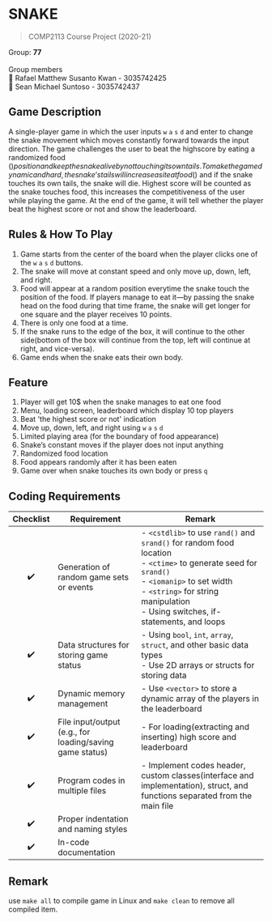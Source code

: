 # SNAKE
> COMP2113 Course Project (2020-21)
> 
Group: **77**<br/>
<br/>
Group members<br/>
:panda_face: Rafael Matthew Susanto Kwan - 3035742425<br/>
:llama: Sean Michael Suntoso - 3035742437

## Game Description
A single-player game in which the user inputs `w` `a` `s` `d` and enter to change the snake movement which moves constantly forward towards the input direction. The game challenges the user to beat the highscore by eating a randomized food ($) position and keep the snake alive by not touching its own tails. To make the game dynamic and hard, the snake’s tails will increase as it eat food ($) and if the snake touches its own tails, the snake will die. Highest score will be counted as the snake touches food, this increases the competitiveness of the user while playing the game. At the end of the game, it will tell whether the player beat the highest score or not and show the leaderboard.

## Rules & How To Play
1. Game starts from the center of the board when the player clicks one of the `w` `a` `s` `d` buttons.
2. The snake will move at constant speed and only move up, down, left, and right.
3. Food will appear at a random position everytime the snake touch the position of the food. If players manage to eat it—by passing the snake head on the food during that time frame, the snake will get longer for one square and the player receives 10 points.
4. There is only one food at a time. 
5. If the snake runs to the edge of the box, it will continue to the other side(bottom of the box will continue from the top, left will continue at right, and vice-versa). 
6. Game ends when the snake eats their own body.

## Feature
1. Player will get 10$ when the snake manages to eat one food
2. Menu, loading screen, leaderboard which display 10 top players
3. Beat 'the highest score or not' indication
4. Move up, down, left, and right using `w` `a` `s` `d`
5. Limited playing area (for the boundary of food appearance)
6. Snake’s constant moves if the player does not input anything
7. Randomized food location
8. Food appears randomly after it has been eaten
9. Game over when snake touches its own body or press `q`

## Coding Requirements
| Checklist  | Requirement | Remark |
| :-------------: | ------------- | ------------- |
| ✔️ | Generation of random game sets or events | - `<cstdlib>` to use `rand()` and `srand()` for random food location<br>- `<ctime>` to generate seed for `srand()`<br>- `<iomanip>` to set width<br>- `<string>` for string manipulation<br>- Using switches, if-statements, and loops|
| ✔️ | Data structures for storing game status | - Using `bool`, `int`, `array`, `struct`, and other basic data types<br>- Use 2D arrays or structs for storing data |
| ✔️ | Dynamic memory management | - Use `<vector>` to store a dynamic array of the players in the leaderboard |
| ✔️ | File input/output (e.g., for loading/saving game status) | - For loading(extracting and inserting) high score and leaderboard |
| ✔️ | Program codes in multiple files | - Implement codes header, custom classes(interface and implementation), struct, and functions separated from the main file |
| ✔️ | Proper indentation and naming styles |  |
| ✔️ | In-code documentation |  |

## Remark
use `make all` to compile game in Linux and `make clean` to remove all compiled item.
